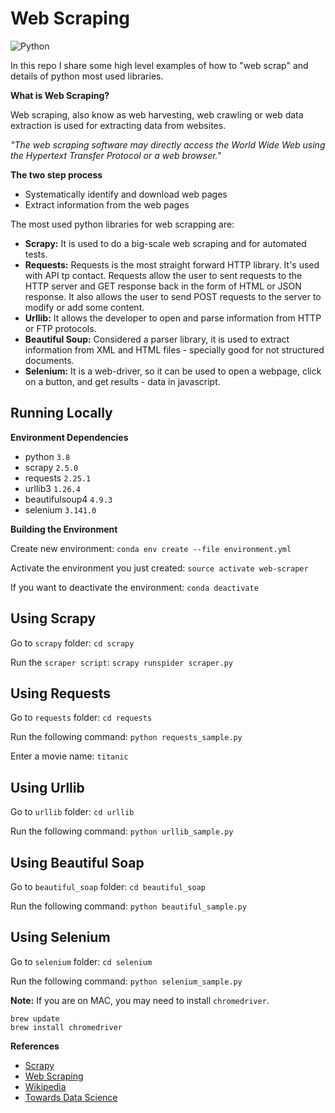 # Web Scraping

![Python](https://img.shields.io/badge/Python-3.8-brightgreen.svg)

In this repo I share some high level examples of how to "web scrap" and details of python most used libraries.

**What is Web Scraping?**

Web scraping, also know as web harvesting, web crawling or web data extraction is used for extracting data from websites. 

*"The web scraping software may directly access the World Wide Web using the Hypertext Transfer Protocol or a web browser."*

**The two step process**

- Systematically identify and download web pages
- Extract information from  the web pages

The most used python libraries for web scrapping are:

- **Scrapy:** It is used to do a big-scale web scraping and for automated tests.
- **Requests:** Requests is the most straight forward HTTP library. It's used with API tp contact. Requests allow the user to sent requests to the HTTP server and GET response back in the form of HTML or JSON response. It also allows the user to send POST requests to the server to modify or add some content.
- **Urllib:** It allows the developer to open and parse information from HTTP or FTP protocols.
- **Beautiful Soup:** Considered a parser library, it is used to extract information from XML and HTML files - specially good for not structured documents.
- **Selenium:** It is a web-driver, so it can be used to open a webpage, click on a button, and get results - data in javascript.

## Running Locally

**Environment Dependencies**

- python `3.8`
- scrapy `2.5.0`
- requests `2.25.1`
- urllib3 `1.26.4`
- beautifulsoup4 `4.9.3`
- selenium `3.141.0`

**Building the Environment**

Create new environment:
`conda env create --file environment.yml`

Activate the environment you just created:
`source activate web-scraper`

If you want to deactivate the environment:
`conda deactivate`

## Using Scrapy

Go to `scrapy` folder:
`cd scrapy`

Run the `scraper script`:
`scrapy runspider scraper.py`

## Using Requests
Go to `requests` folder:
`cd requests`

Run the following command:
`python requests_sample.py`

Enter a movie name:
`titanic`

## Using Urllib
Go to `urllib` folder:
`cd urllib`

Run the following command:
`python urllib_sample.py`

## Using Beautiful Soap
Go to `beautiful_soap` folder:
`cd beautiful_soap`

Run the following command:
`python beautiful_sample.py`

## Using Selenium
Go to `selenium` folder:
`cd selenium`

Run the following command:
`python selenium_sample.py`

**Note:** If you are on MAC, you may need to install `chromedriver`.

```
brew update
brew install chromedriver
```

**References**

- [Scrapy](https://docs.scrapy.org/en/latest/intro/tutorial.html)
- [Web Scraping](https://www.digitalocean.com/community/tutorials/how-to-crawl-a-web-page-with-scrapy-and-python-3)
- [Wikipedia](https://en.wikipedia.org/wiki/Web_scraping)
- [Towards Data Science](https://towardsdatascience.com/choose-the-best-python-web-scraping-library-for-your-application-91a68bc81c4f)
